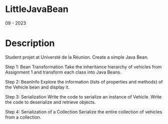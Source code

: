 # LittleJavaBean
09 - 2023
# Description
Student projet at Universté de la Réunion. Create a simple Java Bean.

Step 1: Bean Transformation
Take the inheritance hierarchy of vehicles from Assignment 1 and transform each class into Java Beans.

Step 2: BeanInfo
Explore the information (lists of properties and methods) of the Vehicle bean and display it.

Step 3: Serialization
Write the code to serialize an instance of Vehicle.
Write the code to deserialize and retrieve objects.

Step 4: Serialization of a Collection
Serialize the entire collection of vehicles from a collection.